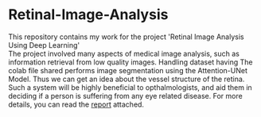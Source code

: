 # Retinal-Image-Analysis
This repository contains my work for the project 'Retinal Image Analysis Using Deep Learning'<br>
The project involved many aspects of medical image analysis, such as information retrieval from low quality images. Handling dataset having
The colab file shared performs image segmentation using the Attention-UNet Model. Thus we can get an idea about the vessel structure of the retina.<br>
Such a system will be highly beneficial to opthalmologists, and aid them in deciding if a person is suffering from any eye related disease. For more details, you can read the [report](https://github.com/chakshu-dhannawat/Retinal-Image-Analysis/blob/main/Retinal%20Image%20Analysis%20Report.pdf) attached.
